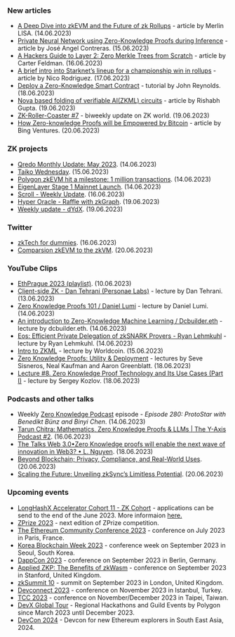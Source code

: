 ### New articles 
* [A Deep Dive into zkEVM and the Future of zk Rollups](https://medium.com/coinmonks/a-deep-dive-into-zkevm-and-the-future-of-zk-rollups-f75eb40c4008) - article by Merlin LISA. (14.06.2023)
* [Private Neural Network using Zero-Knowledge Proofs during Inference](https://medium.com/@tanogedler/private-neural-network-using-zero-knowledge-proofs-during-inference-1601e444be77/) - article by José Angel Contreras. (15.06.2023)
* [A Hackers Guide to Layer 2: Zero Merkle Trees from Scratch](https://medium.com/@carterfeldman/a-hackers-guide-to-layer-2-zero-merkle-trees-from-scratch-d612ea846016) - article by Carter Feldman. (16.06.2023)
* [A brief intro into Starknet’s lineup for a championship win in rollups](https://officialnico.medium.com/a-brief-intro-into-starknets-lineup-for-a-championship-win-in-rollups-8322d1885a98) - article by Nico Rodriguez. (17.06.2023)
* [Deploy a Zero-Knowledge Smart Contract](https://medium.com/@gweiworld/deploy-a-zero-knowledge-smart-contract-e7a860df047) - tutorial by John Reynolds. (18.06.2023)
* [Nova based folding of verifiable AI(ZKML) circuits](https://medium.com/@rishotics/nova-based-folding-of-verifiable-ai-zkml-circuits-fdfdfd508736) - article by Rishabh Gupta. (19.06.2023)
* [ZK-Roller-Coaster #7](https://taiko.mirror.xyz/6WL5I2lbpYxOjhU82eUOyUvYa0yF2_rekI0f7cBrGxw) - biweekly update on ZK world. (19.06.2023)
* [How Zero-knowledge Proofs will be Empowered by Bitcoin](https://hackernoon.com/how-zero-knowledge-proofs-will-be-empowered-by-bitcoin) - article by Bing Ventures. (20.06.2023)

### ZK projects
* [Qredo Monthly Update: May 2023](https://www.qredo.com/blog/qredo-monthly-update-may-2023). (14.06.2023)
* [Taiko Wednesday](https://twitter.com/umededoteth/status/1669121761575837696). (15.06.2023)
* [Polygon zkEVM hit a milestone: 1 million transactions](https://twitter.com/0xPolygonLabs/status/1669043478565642267). (14.06.2023)
* [EigenLayer Stage 1 Mainnet Launch](https://www.blog.eigenlayer.xyz/eigenlayer-stage-1-mainnet-launch/). (14.06.2023)
* [Scroll - Weekly Update](https://twitter.com/Scroll_ZKP/status/1669796080597495809). (16.06.2023)
* [Hyper Oracle - Raffle with zkGraph](https://mirror.xyz/hyperoracleblog.eth/AvBEIgiYGOXWN-64PjWHRSq-iOFvm266KFQzQpDnwvA). (19.06.2023)
* [Weekly update - dYdX](https://twitter.com/dydxfoundation/status/1670795915228065796). (19.06.2023)

### Twitter
* [zkTech for dummies](https://twitter.com/Rekt_Zerker/status/1669701828605366272). (16.06.2023)
* [Comparsion zkEVM to the zkVM](https://twitter.com/bobbinth/status/1671024992556060672). (20.06.2023)

### YouTube Clips
* [EthPrague 2023 (playlist)](https://www.youtube.com/playlist?list=PLRUSTVWJngidPVV_JC89YsomwtryPGV74). (10.06.2023)
* [Client-side ZK - Dan Tehrani (Personae Labs)](https://www.youtube.com/watch?v=HvDvjMYPmYg) - lecture by Dan Tehrani. (13.06.2023)
* [Zero Knowledge Proofs 101 / Daniel Lumi](https://www.youtube.com/watch?v=uczFHMnbZ64) - lecture by Daniel Lumi. (14.06.2023)
* [An introduction to Zero-Knowledge Machine Learning / Dcbuilder.eth](https://www.youtube.com/watch?v=7388FFozWiA) - lecture by dcbuilder.eth. (14.06.2023)
* [Eos: Efficient Private Delegation of zkSNARK Provers - Ryan Lehmkuhl](https://www.youtube.com/watch?v=YdZWC1CdQqo) - lecture by Ryan Lehmkuhl. (14.06.2023)
* [Intro to ZKML](https://www.youtube.com/watch?v=zhXTdU_SpBE) - lecture by Worldcoin. (15.06.2023)
* [Zero Knowledge Proofs: Utility & Deployment](https://www.youtube.com/watch?v=4fID-JoLjXs) - lectures by Seve Sisneros, Neal Kaufman and Aaron Greenblatt. (18.06.2023)
* [Lecture #8. Zero Knowledge Proof Technology and Its Use Cases (Part I)](https://www.youtube.com/watch?v=yzzuTBgDuak) - lecture by Sergey Kozlov. (18.06.2023)

### Podcasts and other talks
* Weekly [Zero Knowledge Podcast](https://zeroknowledge.fm/280-2/) episode - *Episode 280: ProtoStar with Benedikt Bünz and Binyi Chen*. (14.06.2023) 
* [Tarun Chitra: Mathematics, Zero Knowledge Proofs & LLMs | The Y-Axis Podcast #2](https://www.youtube.com/watch?v=Sb7jQa6u0EU). (16.06.2023)
* [The Talks Web 3.0•Zero Knowledge proofs will enable the next wave of innovation in Web3? • L. Nguyen](https://www.youtube.com/watch?v=92x5O7x0dvM). (18.06.2023)
* [Beyond Blockchain; Privacy, Compliance, and Real-World Uses](https://twitter.com/DuskFoundation/status/1670703962050240513). (20.06.2023)
* [Scaling the Future: Unveiling zkSync’s Limitless Potential](https://twitter.com/HoldstationW/status/1670810404140859394). (20.06.2023)

### Upcoming events
* [LongHashX Accelerator Cohort 11 - ZK Cohort](https://longhashventures.typeform.com/ZKCohort?typeform-source=t.co) - applications can be send to the end of the June 2023. More informaion [here.](https://www.longhash.vc/accelerator/zk-accelerator/)
* [ZPrize 2023](https://www.zprize.io/blog/announcing-zprize-2023) - next edition of ZPrize competition.
* [The Ethereum Community Conference 2023](https://www.ethcc.io/) - conference on July 2023 in Paris, France.
* [Korea Blockchain Week 2023](https://koreablockchainweek.com/) - conference week on September 2023 in Seoul, South Korea. 
* [DappCon 2023](https://www.dappcon.io/#about) - conference on September 2023 in Berlin, Germany.
* [Applied ZKP: The Benefits of zkWasm](https://law.stanford.edu/codex-the-stanford-center-for-legal-informatics/projects/zero-knowledge-cryptography/) - conference on September 2023 in Stanford, United Kingdom.
* [zkSummit 10](https://www.zksummit.com/) - summit on September 2023 in London, United Kingdom.
* [Devconnect 2023](https://devconnect.org/) - conference on November 2023 in Istanbul, Turkey.
* [TCC 2023](https://tcc.iacr.org/2023/) - conference on November/December 2023 in Taipei, Taiwan.
* [DevX Global Tour](https://polygon.technology/blog/polygon-labs-announces-devx-global-tour) - Regional Hackathons and Guild Events by Polygon since March 2023 until December 2023.
* [DevCon 2024](https://devcon.org/) - Devcon for new Ethereum explorers in South East Asia, 2024.
